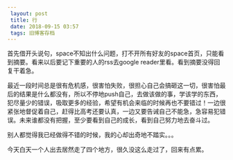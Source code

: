 ```yaml
---
 layout: post
 title: 行
 date: 2018-09-15 03:57
 tags: 旧博客存档
---
```

首先借开头说句，space不知出什么问题，打不开所有好友的space首页，只能看到摘要。看来以后要记下重要的人的rss去google
reader里看。看到摘要没得回复干着急。

最近一段时间总是很有危机感，很害怕失败，很担心自己会搞砸这一切，很害怕最后的结果是什么都没有，所以不停地push自己，去做该做的事，学该学的东西，犯尽量少的错误，吸取更多的经验，希望有机会来临的时候再也不要错过！一边很紧张地督促着自己，赶得比高考还要认真，一边又要告诫自己不能急，急容易犯错误。未来谁都没有把握，至少要看到自己的成长，看到自己努力地去奋斗过。

别人都觉得我已经做得不错的时候，我的心却出奇地不踏实。。。

今天白天一个人出去居然走了四个地方，很久没这么走过了，回来有点累。

